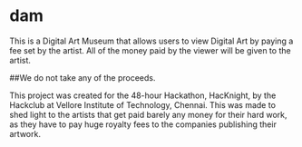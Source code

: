 # dam

This is a Digital Art Museum that allows users to view Digital Art by paying a fee set by the artist. All of the money paid by the viewer will be given to the artist.

##We do not take any of the proceeds.

This project was created for the 48-hour Hackathon, HacKnight, by the Hackclub at Vellore Institute of Technology, Chennai.
This was made to shed light to the artists that get paid barely any money for their hard work, as they have to pay huge royalty fees to the companies publishing their artwork.
